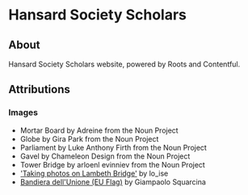 # Hansard Society Scholars

## About

Hansard Society Scholars website, powered by Roots and Contentful.

## Attributions

### Images

* Mortar Board by Adreine from the Noun Project
* Globe by Gira Park from the Noun Project
* Parliament by Luke Anthony Firth from the Noun Project
* Gavel by Chameleon Design from the Noun Project
* Tower Bridge by arloenl evinniev from the Noun Project
* ['Taking photos on Lambeth Bridge'](https://www.flickr.com/photos/lo_ise/4730973273/sizes/o/) by lo_ise
* [Bandiera dell'Unione (EU Flag)](https://www.flickr.com/photos/squarcina/2087217652/sizes/l) by Giampaolo Squarcina